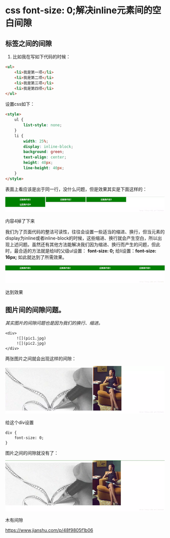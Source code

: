 # css font-size: 0;解决inline元素间的空白间隙

## 标签之间的间隙

1. 比如我在写如下代码的时候：

```html
<ul>
    <li>我是第一项</li>
    <li>我是第二项</li>
    <li>我是第三项</li>
    <li>我是第四项</li>
</ul>
```

设置css如下：

```html
<style>
    ul {
        list-style: none;
    }
    li {
        width: 25%;
        display: inline-block;
        background: green;
        text-align: center;
        height: 40px;
        line-height: 40px;
    }
</style>
```

表面上看应该是出于同一行，没什么问题，但是效果其实是下面这样的：

![img](image-201810171253/image-20181102110348837.png)

内容4掉了下来

我们为了页面代码的整洁可读性，往往会设置一些适当的缩进、换行，但当元素的display为inline或者inline-block的时候，这些缩进、换行就会产生空白，所以出现上述问题。虽然还有其他方法能解决我们因为缩进、换行而产生的问题，但此时，最合适的方法就是给li的父级ul设置： **font-size: 0;** 给li设置：**font-size: 16px;** 如此就达到了所需效果。

![img](image-201810171253/image-20181102110402162.png)

达到效果

## 图片间的间隙问题。

*其实图片的间隙问题也是因为我们的换行、缩进。*

```
<div>
     ![](pic1.jpg)
     ![](pic2.jpg)
</div>
```

两张图片之间就会出现这样的间隙：

![img](image-201810171253/image-20181102110412024.png)

给这个div设置

```
div {
    font-size: 0;
}
```

图片之间的间隙就没有了：

![img](image-201810171253/image-20181102110417069.png)

木有间隙





https://www.jianshu.com/p/48f9805f1b06